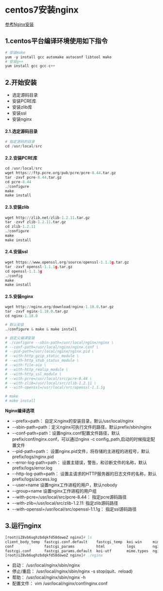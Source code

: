 # centos7安装nginx
[参考Nginx安装](https://www.nginx.cn/install)
## 1.centos平台编译环境使用如下指令
```python
# 安装make
yum -y install gcc automake autoconf libtool make
# 安装g++
yum install gcc gcc-c++
```

## 2.开始安装
* 选定源码目录
* 安装PCRE库
* 安装zlib库
* 安装ssl
* 安装nginx

#### 2.1.选定源码目录
```python
# 指定源码的目录
cd /usr/local/src
```
#### 2.2.安装PCRE库
```python
cd /usr/local/src
wget https://ftp.pcre.org/pub/pcre/pcre-8.44.tar.gz
tar -zxvf pcre-8.44.tar.gz
cd pcre-8.44
./configure
make
make install
```
#### 2.3.安装zlib
```python
wget http://zlib.net/zlib-1.2.11.tar.gz
tar -zxvf zlib-1.2.11.tar.gz
cd zlib-1.2.11
./configure
make
make install
```
#### 2.4.安装ssl
```python
wget https://www.openssl.org/source/openssl-1.1.1g.tar.gz
tar -zxvf openssl-1.1.1g.tar.gz
cd openssl-1.1.1g
./config
make
make install
```
#### 2.5.安装nginx
```python
wget http://nginx.org/download/nginx-1.18.0.tar.gz
tar -zxvf nginx-1.18.0.tar.gz
cd nginx-1.18.0

# 默认安装
./configure & make & make install

# 自定义编译安装
# ./configure --sbin-path=/usr/local/nginx/nginx \
# --conf-path=/usr/local/nginx/nginx.conf \
# --pid-path=/usr/local/nginx/nginx.pid \
# --with-http_gzip_static_module \
# --with-http_stub_status_module \
# --with-file-aio \
# --with-http_realip_module \
# --with-http_ssl_module \
# --with-pcre=/usr/local/src/pcre-8.44 \
# --with-zlib=/usr/local/src/zlib-1.2.11 \
# --with-openssl=/usr/local/src/openssl-1.1.1g

# make
# make install
```

**Nginx编译选项**

* --prefix=path： 自定义nginx的安装目录，默认/usr/local/nginx
* --sbin-path=path：定义nginx可执行文件的路径，默认prefix/sbin/nginx
* --conf-path=path：设置nginx.conf配置文件路径，默认prefix/conf/nginx.conf，可以通过nginx -c config_path,启动的时候指定配置文件
* --pid-path=path： 设置nginx.pid文件，将存储的主进程的进程号，默认prefix/logs/nginx.pid
* --error-log-path=path： 设置主错误，警告，和诊断文件的名称，默认prefix/logs/error.log
* --http-log-path=path：  设置主请求的HTTP服务器的日志文件的名称，默认prefix/logs/access.log
* --user=name  设置nginx工作进程的用户，默认nobody
* --group=name  设置nginx工作进程的用户组
* --with-pcre=/usr/local/src/pcre-8.44： 指定pcre源码路径
* --with-zlib=/usr/local/src/zlib-1.2.11: 指定zlib源码路径
* --with-openssl=/usr/local/src/openssl-1.1.1g： 指定ssl源码路径

## 3.运行nginx
```python
[root@iZ8vb6ughzbdqkfd58dowoZ nginx]# ls
client_body_temp  fastcgi.conf.default    fastcgi_temp  koi-win     mime.types.default  nginx.conf.default  sbin                 scgi_temp             uwsgi_temp
conf              fastcgi_params          html          logs        nginx               nginx.pid           scgi_params          uwsgi_params          win-utf
fastcgi.conf      fastcgi_params.default  koi-utf       mime.types  nginx.conf          proxy_temp          scgi_params.default  uwsgi_params.default
[root@iZ8vb6ughzbdqkfd58dowoZ nginx]# ./nginx
```

* 启动： /usr/local/nginx/sbin/nginx
* 停止/重启： /usr/local/nginx/sbin/nginx -s stop(quit、reload)
* 帮助： /usr/local/nginx/sbin/nginx -h
* 配置文件： vim /usr/local/nginx/conf/nginx.conf
